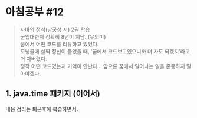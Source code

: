 # 아침공부 #12
>자바의 정석(남궁성 저) 2권 학습  
>군입대한지 정확히 8년이 지남..(무의미)  
>꿈에서 어떤 코드를 리뷰하고 있었다.  
>모닝콜에 살짝 정신이 들었을 때, '꿈에서 코드보고있으니까 더 자도 되겠지'라고 더 자버렸다.  
>정작 어떤 코드였는지 기억이 안난다... 앞으론 꿈에서 일어나는 일을 존중하지 말아야겠다.

## 1. java.time 패키지 (이어서)

내용 정리는 퇴근후에 복습하면서.

    
  
